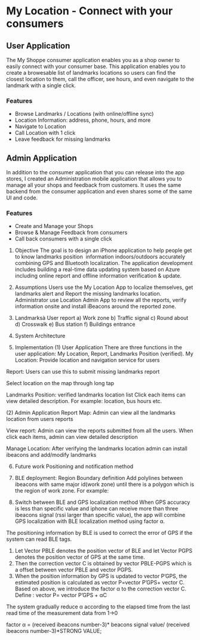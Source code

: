 # My Location - Connect with your consumers


## User Application
The My Shoppe consumer application enables you as a shop owner to easily connect with your consumer base. This application  enables you to create a browesable list of landmarks locations so users can find the closest location to them, call the officer, see hours, and even navigate to the landmark with a single click.

### Features
* Browse Landmarks / Locations (with online/offline sync)
* Location Information: address, phone, hours, and more
* Navigate to Location
* Call Location with 1 click
* Leave feedback for missing landmarks


## Admin Application
In addition to the consumer application that you can release into the app stores, I created an Administration mobile application that allows you to manage all your shops and feedback from customers. It uses the same backend from the consumer application and even shares some of the same UI and code. 

### Features
* Create and Manage your Shops
* Browse & Manage Feedback from consumers
* Call back consumers with a single click


1.	Objective
The goal is to design an iPhone application to help people get to know landmarks position  information indoors/outdoors accurately combining GPS and Bluetooth localization. The application development includes building a real-time data updating system based on Azure including online report and offline information verification & update.  
2.	Assumptions
Users use the My Location App to localize themselves, get landmarks alert and Report the missing landmarks location.
Administrator use Location Admin App to review all the reports, verify information onsite and install iBeacons around the reported zone.

3.	Landmarksà User report
a)	Work zone
b)	Traffic signal
c)	Round about
d)	Crosswalk
e)	Bus station
f)	Buildings entrance 


4.	System Architecture
 
5.	Implementation
(1)	User Application
There are three functions in the user application: My Location, Report, Landmarks Position (verified).
My Location: Provide location and navigation service for users
 		 

Report: Users can use this to submit missing landmarks report
 

Select location on the map through long tap
 		 
Landmarks Position: verified landmarks location list
Click each items can view detailed description. For example: location, bus hours etc.
 
(2)	Admin Application 
Report Map: Admin can view all the landmarks location from users reports 
 	 

View report: Admin can view the reports submitted from all the users. When click each items, admin can view detailed description
 	 

Manage Location: After verifying the landmarks location admin can install ibeacons and add/modify landmarks
 		 
	

6.	Future work
Positioning and notification method

1. BLE deployment: Region Boundary definition
Add polylines between ibeacons with same major id(work zone) until there is a polygon which is the region of work zone.
For example:  

2. Switch between BLE and GPS localization method
When GPS accuracy is less than specific value and iphone can receive more than three ibeacons signal (rssi larger than specific value), the app will combine GPS localization with BLE localization method using factor α.

The positioning information by BLE is used to correct the error of GPS if the system can read BLE tags. 
1.	Let Vector PBLE denotes the position vector of BLE and let Vector PGPS denotes the position vector of GPS at the same time. 
2.	Then the correction vector C is obtained by vector PBLE-PGPS  which is a offset between vector PBLE and vector PGPS. 
3.	When the position information by GPS is updated to vector P’GPS, the estimated position is calculated as vector P=vector P’GPS+ vector C. 
Based on above, we introduce the factor α to the correction vector C. 
Define :  vector P= vector P’GPS + αC

The system gradually reduce α according to the elapsed time from the last read time of the measurement data from 1→0

factor α = (received ibeacons number-3)* beacons signal value/ (received ibeacons number-3)*STRONG VALUE;











